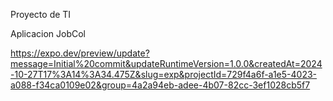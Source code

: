 Proyecto de TI

Aplicacion JobCol

https://expo.dev/preview/update?message=Initial%20commit&updateRuntimeVersion=1.0.0&createdAt=2024-10-27T17%3A14%3A34.475Z&slug=exp&projectId=729f4a6f-a1e5-4023-a088-f34ca0109e02&group=4a2a94eb-adee-4b07-82cc-3ef1028cb5f7
